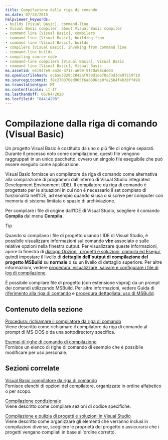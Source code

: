 ```yaml
---
title: Compilazione dalla riga di comando
ms.date: 07/20/2015
helpviewer_keywords:
- builds [Visual Basic], command-line
- Visual Basic compiler, about Visual Basic compiler
- command line [Visual Basic], compilers
- command line [Visual Basic], building from
- command line [Visual Basic], builds
- compilers [Visual Basic], invoking from command line
- command-line builds
- compiling source code
- command-line compilers [Visual Basic], Visual Basic
- command line [Visual Basic], Visual Basic
ms.assetid: e61947e9-a42e-4717-a699-5f70a98cdd03
ms.openlocfilehash: ec6ae3328c2042af950d1ee78a33d3de97219f10
ms.sourcegitcommit: f8c270376ed905f6a8896ce0fe25b4f4b38ff498
ms.translationtype: MT
ms.contentlocale: it-IT
ms.lasthandoff: 06/04/2020
ms.locfileid: "84414298"
---
```

# <a name="building-from-the-command-line-visual-basic"></a>Compilazione dalla riga di comando (Visual Basic)

Un progetto Visual Basic è costituito da uno o più file di origine separati. Durante il processo noto come compilazione, questi file vengono raggruppati in un unico pacchetto, ovvero un singolo file eseguibile che può essere eseguito come applicazione.

Visual Basic fornisce un compilatore da riga di comando come alternativa alla compilazione di programmi dall'interno di Visual Studio Integrated Development Environment (IDE). Il compilatore da riga di comando è progettato per le situazioni in cui non è necessario il set completo di funzionalità nell'IDE, ad esempio quando si usa o si scrive per computer con memoria di sistema limitata o spazio di archiviazione.

Per compilare i file di origine dall'IDE di Visual Studio, scegliere il comando **Compila** dal menu **Compila** .

> [!TIP]
> Quando si compilano i file di progetto usando l'IDE di Visual Studio, è possibile visualizzare informazioni sul comando **vbc** associato e sulle relative opzioni nella finestra output. Per visualizzare queste informazioni, aprire la finestra di [dialogo Opzioni, progetti e soluzioni, compila ed Esegui](/visualstudio/ide/reference/options-dialog-box-projects-and-solutions-build-and-run), quindi impostare il livello di **dettaglio dell'output di compilazione del progetto MSBuild** su **normale** o su un livello di dettaglio superiore. Per altre informazioni, vedere [procedura: visualizzare, salvare e configurare i file di log di compilazione](/visualstudio/ide/how-to-view-save-and-configure-build-log-files).

È possibile compilare file di progetto (con estensione vbproj) da un prompt dei comandi utilizzando MSBuild. Per altre informazioni, vedere Guida di [riferimento alla riga di comando](/visualstudio/msbuild/msbuild-command-line-reference) e [procedura dettagliata: uso di MSBuild](/visualstudio/msbuild/walkthrough-using-msbuild).

## <a name="in-this-section"></a>Contenuto della sezione

[Procedura: richiamare il compilatore da riga di comando](how-to-invoke-the-command-line-compiler.md) \
Viene descritto come richiamare il compilatore da riga di comando al prompt di MS-DOS o da una sottodirectory specifica.

[Esempi di righe di comando di compilazione](sample-compilation-command-lines.md) \
Fornisce un elenco di righe di comando di esempio che è possibile modificare per uso personale.

## <a name="related-sections"></a>Sezioni correlate

[Visual Basic compilatore da riga di comando](index.md) \
Fornisce elenchi di opzioni del compilatore, organizzate in ordine alfabetico o per scopo.

[Compilazione condizionale](../../programming-guide/program-structure/conditional-compilation.md) \
Viene descritto come compilare sezioni di codice specifiche.

[Compilazione e pulizia di progetti e soluzioni in Visual Studio](/visualstudio/ide/building-and-cleaning-projects-and-solutions-in-visual-studio) \
Viene descritto come organizzare gli elementi che verranno inclusi in compilazioni diverse, scegliere le proprietà del progetto e assicurarsi che i progetti vengano compilati in base all'ordine corretto.
